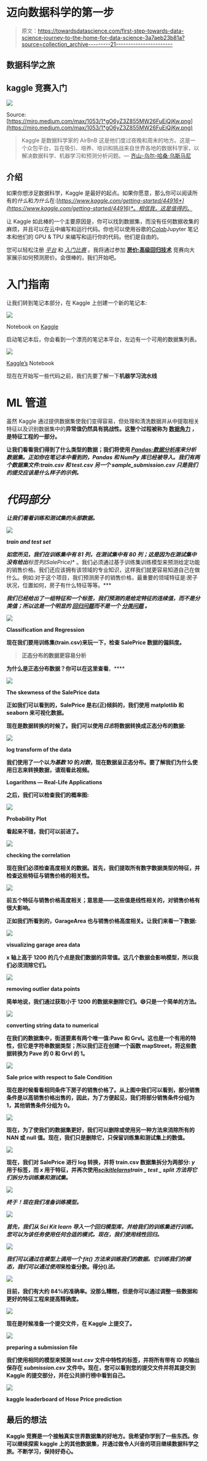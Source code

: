 # 迈向数据科学的第一步

> 原文：<https://towardsdatascience.com/first-step-towards-data-science-journey-to-the-home-for-data-science-3a7aeb23b81a?source=collection_archive---------21----------------------->

## 数据科学之旅

## kaggle 竞赛入门

![](img/a7c5fb38ddf6aaa1a2776c6aac7d1e66.png)

Source: [https://miro.medium.com/max/1053/1*gO6yZ3Z855MW26FuEiQjKw.png](https://miro.medium.com/max/1053/1*gO6yZ3Z855MW26FuEiQjKw.png)

> Kaggle 是数据科学家的 AirBnB 这是他们度过夜晚和周末的地方。这是一个众包平台，旨在吸引、培养、培训和挑战来自世界各地的数据科学家，以解决数据科学、机器学习和预测分析问题。— [齐山-乌尔-哈桑·乌斯马尼](https://www.kaggle.com/zusmani)

## 介绍

如果你想涉足数据科学，Kaggle 是最好的起点。如果你愿意，那么你可以阅读所有的*什么*和*为什么*在:[*https://www.kaggle.com/getting-started/44916*](https://www.kaggle.com/getting-started/44916)*。相信我，这是值得的。*

让 Kaggle 如此棒的一个主要原因是，你可以找到数据集，而没有任何数据收集的麻烦，并且可以在云中编写和运行代码。你也可以使用谷歌的[*Colab*](https://colab.research.google.com)Jupyter 笔记本和他们的 GPU & TPU 来编写和运行你的代码。他们是自由的。

您可以轻松注册 [*平台*](https://www.kaggle.com/) 和 [*入门比赛*](https://www.kaggle.com/competitions?sortBy=grouped&group=general&page=1&pageSize=20&turbolinks%5BrestorationIdentifier%5D=51a33612-8e6c-413b-ae30-c7d79493105b&category=gettingStarted) 。我将通过参加 [**房价:高级回归技术**](https://www.kaggle.com/c/house-prices-advanced-regression-techniques/) 竞赛向大家展示如何预测房价。会很棒的，我们开始吧。

# 入门指南

让我们转到笔记本部分，在 Kaggle 上创建一个新的笔记本:

![](img/6c9290f3134fe632d52f697c698e9ae7.png)

Notebook on [Kaggle](http://kaggle.com/)

启动笔记本后，你会看到一个漂亮的笔记本平台，左边有一个可用的数据集列表。

![](img/7df7dfca1e849b2d1a4b9893be8c1ac8.png)

[Kaggle’s](http://kaggle.com/) Notebook

现在在开始写一些代码之前，我们先要了解一下**机器学习流水线**

# ML 管道

虽然 Kaggle 通过提供数据集使我们变得容易，但处理和清洗数据并从中提取相关特征以及识别数据集中的[](https://www.itl.nist.gov/div898/handbook/prc/section1/prc16.htm)**异常值仍然具有挑战性。这整个过程被称为 [**数据角力**](https://en.wikipedia.org/wiki/Data_wrangling) ，是特征工程的一部分。**

**让我们看看我们得到了什么类型的数据；我们将使用 [***Pandas:数据分析库***](https://pandas.pydata.org/)*来分析数据集。正如你在笔记本中看到的，Pandas 和 NumPy 库已经被导入。我们有两个数据集文件:train.csv 和 test.csv 另一个 sample_submission.csv 只是我们的提交应该是什么样子的示例。***

# ***代码部分***

***让我们看看训练和测试集的头部数据。***

***![](img/cc27906dde08c9d96e5b23d8f79cc27f.png)***

***train and test set***

***如您所见，我们在训练集中有 81 列，在测试集中有 80 列；这是因为在测试集中没有给出**标签列(SalePrice)** 。我们必须通过基于训练集训练模型来预测给定功能的销售价格。我们还应该拥有该领域的专业知识，这样我们就更容易知道自己在做什么。例如:对于这个项目，我们预测房子的销售价格，最重要的领域特征是:房子状况，位置如何，房子有什么特征等等。***

***我们已经给出了一组特征和一个标签，我们预测的是给定特征的连续值，而不是分类值；所以这是一个明显的 [***回归问题***](https://math.stackexchange.com/questions/141381/what-is-the-difference-between-regression-and-classification)*而不是一个 [***分类问题***](https://math.stackexchange.com/questions/141381/what-is-the-difference-between-regression-and-classification) 。****

**![](img/512f9a0688e5a7b1f8efb7d585ecd81c.png)**

**Classification and Regression**

**现在我们要用训练集(train.csv)来玩一下，检查 SalePrice 数据的偏斜度。**

> **正态分布的数据更容易分析**

**为什么是正态分布数据？你可以在这里查看[](https://medium.com/ai-techsystems/gaussian-distribution-why-is-it-important-in-data-science-and-machine-learning-9adbe0e5f8ac)**。****

**![](img/04ac2470cb5d00643900d5d4396ddc5d.png)**

**The skewness of the SalePrice data**

**正如我们可以看到的，SalePrice 是右(正)倾斜的，我们使用 matplotlib 和 seaborn 来可视化数据。**

**现在是数据转换的时候了。我们可以使用*日志*将数据转换成正态分布的数据:**

**![](img/ad2df217c42a0a0031c7f674141e09cd.png)**

**log transform of the data**

**我们使用了一个以*为基数 10* 的*对数*，现在数据呈正态分布。要了解我们为什么使用日志来转换数据，请观看此视频。**

**Logarithms — Real-Life Applications**

**之后，我们可以检查我们的概率图:**

**![](img/23ab30a27b867edf6be2b7d336a706c2.png)**

**Probability Plot**

**看起来不错，我们可以前进了。**

**![](img/b0537d64a082bc83e17b75e034c791f0.png)**

**checking the correlation**

**现在我们必须检查高度相关的数据。首先，我们提取所有数字数据类型的特征，并检查这些特征与销售价格的相关性。**

**![](img/ff599588f9b0d5a87a65bff5fa90a00c.png)**

**前五个特征与销售价格高度相关；意思是——这些值是线性相关的，对销售价格有很大影响。**

**正如我们所看到的，GarageArea 也与销售价格高度相关。让我们来看一下数据:**

**![](img/260d8f2aba73ffbb577f733c4e2d6a80.png)**

**visualizing garage area data**

**x 轴上高于 1200 的几个点是我们数据的异常值。这几个数据会影响模型，所以我们必须消除它们。**

**![](img/1cfd416cb2f30889c4f28289e2d16ea3.png)**

**removing outlier data points**

**简单地说，我们通过获取小于 1200 的数据来删除它们。😄只是一个简单的方法。**

**![](img/8421e588023574e6173cd43262294bc6.png)**

**converting string data to numerical**

**在我们的数据集中，街道要素有两个唯一值:Pave 和 Grvl。这也是一个有用的特性，但它是字符串数据类型；所以我们正在创建一个函数 mapStreet，将这些数据转换为 Pave 的 0 和 Grvl 的 1。**

**![](img/6db468c626eb42faedfde303e2166771.png)**

**Sale price with respect to Sale Condition**

**现在是时候看看相同条件下房子的销售价格了。从上图中我们可以看到，部分销售条件是以高销售价格出售的，因此，为了方便起见，我们将部分销售条件分组为 1，其他销售条件分组为 0。**

**![](img/ae0969bed4c16cef6532feb43e48d88c.png)**

**现在，为了使我们的数据集更好，我们可以删除或使用另一种方法来消除所有的 NAN 或 null 值。现在，我们只是删除它，只保留训练集和测试集上的数值。**

**![](img/7fe1c6159b559632ad61d55c86ab0a77.png)**

**现在，我们对 SalePrice 进行 log 转换，并将 train.csv 数据集拆分为两部分: *y* 用于标签，而 *x* 用于特征，并再次使用[***scikitlelarns***](https://scikit-learn.org/)*train _ test _ split 方法将它们拆分为训练集和测试集。***

***![](img/c962c66fae4fef68cc2745ce29c516b0.png)***

***终于！现在我们准备训练模型。***

***![](img/29a277e9575fa0cec0df9f2db0687415.png)***

***首先，我们从 Sci Kit learn 导入一个回归模型库，并给我们的训练集进行训练。您可以为该任务使用任何合适的模式。现在，我们使用线性回归。***

***![](img/72e9b489c8614b90ca00481e4a41b90e.png)***

***我们可以通过在模型上调用一个 *fit()* 方法来训练我们的数据。它训练我们的模态，我们可以通过使用*来检查分数。得分()*法。***

**![](img/9ae0e682c772a6c73826c8d1dfa696fd.png)**

**目前，我们有大约 84%的准确率。没那么糟糕，但是你可以通过调整一些数据和更好的特征工程来提高精确度。**

**![](img/833b8e4ed9457f4357498d26110921f0.png)**

**现在是时候准备一个提交文件，在 Kaggle 上提交了。**

**![](img/cf0749d5f048b1da9bfa36b92bacefc7.png)**

**preparing a submission file**

**我们使用相同的模型来预测 *test.csv* 文件中特性的标签，并将所有带有 ID 的输出保存在 *submission.csv* 文件中。现在，您可以看到您的提交文件并将其提交到 Kaggle 的提交部分，并在公共排行榜中看到自己。**

**![](img/a66d1e6f193fa7d460c3dc182a96a7f9.png)**

**kaggle leaderboard of Hose Price prediction**

## **最后的想法**

**Kaggle 竞赛是一个接触真实世界数据集的好地方。我希望你学到了一些东西。你可以继续探索 kaggle 上的其他数据集，并通过做令人兴奋的项目继续数据科学之旅。不断学习，保持好奇心。**